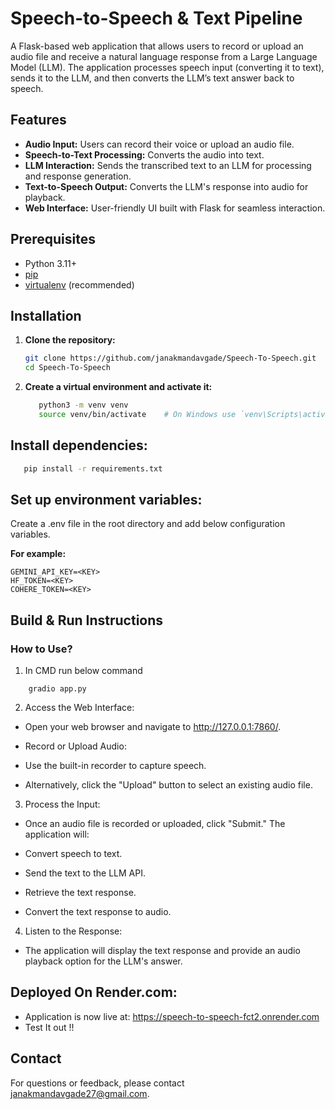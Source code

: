 # Speech-to-Speech & Text Pipeline

A Flask-based web application that allows users to record or upload an audio file and receive a natural language response from a Large Language Model (LLM). The application processes speech input (converting it to text), sends it to the LLM, and then converts the LLM’s text answer back to speech.

## Features

- **Audio Input:** Users can record their voice or upload an audio file.
- **Speech-to-Text Processing:** Converts the audio into text.
- **LLM Interaction:** Sends the transcribed text to an LLM for processing and response generation.
- **Text-to-Speech Output:** Converts the LLM's response into audio for playback.
- **Web Interface:** User-friendly UI built with Flask for seamless interaction.

## Prerequisites

- Python 3.11+
- [pip](https://pip.pypa.io/)
- [virtualenv](https://virtualenv.pypa.io/) (recommended)

## Installation

1. **Clone the repository:**

   ```bash
   git clone https://github.com/janakmandavgade/Speech-To-Speech.git
   cd Speech-To-Speech
    ```
2. **Create a virtual environment and activate it:**

   ```bash
      python3 -m venv venv
      source venv/bin/activate    # On Windows use `venv\Scripts\activate`
    ```
## **Install dependencies:**

   ```bash
      pip install -r requirements.txt
   ```

## Set up environment variables:

Create a .env file in the root directory and add below configuration variables.
 
**For example:**

   ```code
   GEMINI_API_KEY=<KEY>
   HF_TOKEN=<KEY>
   COHERE_TOKEN=<KEY>
   ```
## Build & Run Instructions

### How to Use?

1. In CMD run below command
  ```code
      gradio app.py
  ```

2. Access the Web Interface:
- Open your web browser and navigate to http://127.0.0.1:7860/.

- Record or Upload Audio:

- Use the built-in recorder to capture speech.

- Alternatively, click the "Upload" button to select an existing audio file.

3. Process the Input:
- Once an audio file is recorded or uploaded, click "Submit." The application will:

- Convert speech to text.

- Send the text to the LLM API.

- Retrieve the text response.

- Convert the text response to audio.

4. Listen to the Response:
- The application will display the text response and provide an audio playback option for the LLM's answer.

## Deployed On Render.com: 
- Application is now live at: https://speech-to-speech-fct2.onrender.com 
- Test It out !!

## Contact

For questions or feedback, please contact janakmandavgade27@gmail.com.